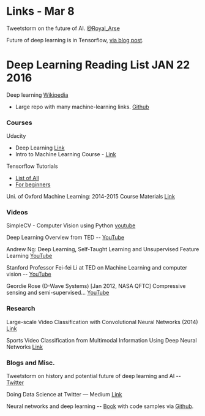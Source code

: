 # Links - Mar 8

Tweetstorm on the future of AI. [@Royal_Arse](https://twitter.com/Royal_Arse/status/707196367006011393)

Future of deep learning is in Tensorflow, [via blog post](http://www.somatic.io/blog/why-tensorflow-will-change-the-game-for-ai?utm_content=bufferbf744&utm_medium=social&utm_source=twitter.com&utm_campaign=buffer).

# Deep Learning Reading List JAN 22 2016

Deep learning [Wikipedia](https://en.wikipedia.org/wiki/Deep_learning)

* Large repo with many machine-learning links. [Github](https://github.com/josephmisiti/awesome-machine-learning)
### Courses

Udacity
* Deep Learning [Link](https://www.udacity.com/course/deep-learning--ud730)
* Intro to Machine Learning Course -  [Link](https://www.udacity.com/courses/ud120)


Tensorflow Tutorials 

* [List of All](https://www.tensorflow.org/versions/master/tutorials/index.html)
* [For beginners](https://www.tensorflow.org/versions/master/tutorials/mnist/beginners/index.html)

Uni. of Oxford Machine Learning: 2014-2015 Course Materials [Link](https://www.cs.ox.ac.uk/people/nando.defreitas/machinelearning/)

### Videos

SimpleCV - Computer Vision using Python [youtube](https://www.youtube.com/watch?v=UZSm7Q2bZoc&ab_channel=NextDayVideo)

Deep Learning Overview from TED -- [YouTube](https://www.youtube.com/watch?v=xx310zM3tLs&ab_channel=TEDxTalks)

Andrew Ng: Deep Learning, Self-Taught Learning and Unsupervised Feature Learning [YouTube](https://www.youtube.com/watch?v=n1ViNeWhC24&ab_channel=%E9%BB%84%E9%91%AB)

Stanford Professor Fei-fei Li at TED on Machine Learning and computer vision --  [YouTube](https://www.youtube.com/watch?v=40riCqvRoMs&feature=youtu.be&ab_channel=TED)

Geordie Rose (D-Wave Systems) [Jan 2012, NASA QFTC] Compressive sensing and semi-supervised... [YouTube](https://www.youtube.com/watch?v=NI0g41RWf-8&t=451s&ab_channel=PaulCalhoun)

### Research

Large-scale Video Classification with Convolutional Neural Networks (2014) [Link](http://cs.stanford.edu/people/karpathy/deepvideo/)

Sports Video Classification from Multimodal Information Using Deep Neural Networks [Link](http://www.iitg.ernet.in/amitsethi/publications/13.06SportsVideoDeepNN.pdf)

### Blogs and Misc.

Tweetstorm on history and potential future of deep learning and AI -- [Twitter](https://twitter.com/Royal_Arse/status/690559694843285504)

Doing Data Science at Twitter — Medium [Link](https://medium.com/@rchang/my-two-year-journey-as-a-data-scientist-at-twitter-]f0c13298aee6#.92eik974)

Neural networks and deep learning --  [Book](http://neuralnetworksanddeeplearning.com/) with code samples via [Github](https://github.com/mnielsen/neural-networks-and-deep-learning).


